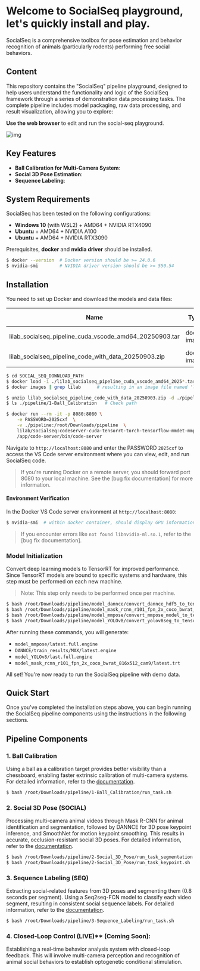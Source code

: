 # Welcome to SocialSeq playground, let's quickly install and play.
SocialSeq is a comprehensive toolbox for pose estimation and behavior recognition of animals (particularly rodents) performing free social behaviors.

## Content
This repository contains the "SocialSeq" pipeline playground, designed to help users understand the functionality and logic of the SocialSeq framework through a series of demonstration data processing tasks. The complete pipeline includes model packaging, raw data processing, and result visualization, allowing you to explore:

**Use the web browser** to edit and run the social-seq playground.

![img](../../../assets/images/web-gui.jpg)

## Key Features

- **Ball Calibration for Multi-Camera System**: 
- **Social 3D Pose Estimation**: 
- **Sequence Labeling**: 


## System Requirements

SocialSeq has been tested on the following configurations:

- **Windows 10** (with WSL2) + AMD64 + NVIDIA RTX4090
- **Ubuntu** + AMD64 + NVIDIA A100
- **Ubuntu** + AMD64 + NVIDIA RTX3090

Prerequisites, **docker** and **nvidia driver** should be installed.
```bash
$ docker --version  # Docker version should be >= 24.0.6
$ nvidia-smi        # NVIDIA driver version should be >= 550.54
```

## Installation

You need to set up Docker and download the models and data files:

| Name | Type | Download link |
| --- | --- | ---|
| lilab_socialseq_pipeline_cuda_vscode_amd64_20250903.tar | docker image | 百度云(准备中) |
| lilab_socialseq_pipeline_code_with_data_20250903.zip | docker image | 百度云(准备中) |

```bash
$ cd SOCIAL_SEQ_DOWNLOAD_PATH
$ docker load -i ./lilab_socialseq_pipeline_cuda_vscode_amd64_2025*.tar
$ docker images | grep lilab      # resulting in an image file named 'lilab*'

$ unzip lilab_socialseq_pipeline_code_with_data_20250903.zip -d ./pipeline  # Unzip file
$ ls ./pipeline/1-Ball_Calibration   # Check path

$ docker run --rm -it -p 8080:8080 \
    -e PASSWORD=2025cxf  \
    -v ./pipeline:/root/Downloads/pipeline  \
    lilab/socialseq:codeserver-cuda-tensorrt-torch-tensorflow-mmdet-mmpose-dannce-yolo-20250903 \
    /app/code-server/bin/code-server
```

Navigate to `http://localhost:8080` and enter the PASSWORD `2025cxf` to access the VS Code server environment where you can view, edit, and run SocialSeq code.

> If you're running Docker on a remote server, you should forward port 8080 to your local machine. See the [bug fix documentation] for more information.

#### Environment Verification

In the Docker VS Code server environment at `http://localhost:8080`:

```bash
$ nvidia-smi  # within docker container, should display GPU information
```

> If you encounter errors like `not found libnvidia-ml.so.1`, refer to the [bug fix documentation].

### Model Initialization

Convert deep learning models to TensorRT for improved performance. Since TensorRT models are bound to specific systems and hardware, this step must be performed on each new machine.

> Note: This step only needs to be performed once per machine.

```bash
$ bash /root/Downloads/pipeline/model_dannce/convert_dannce_hdf5_to_tensorrt.sh
$ bash /root/Downloads/pipeline/model_mask_rcnn_r101_fpn_2x_coco_bwrat_816x512_cam9/convert_mmdet_model_to_tensorrt.sh
$ bash /root/Downloads/pipeline/model_mmpose/convert_mmpose_model_to_tensorrt.sh
$ bash /root/Downloads/pipeline/model_YOLOv8/convert_yolov8seg_to_tensorrt.sh
```

After running these commands, you will generate:

- `model_mmpose/latest.full.engine`
- `DANNCE/train_results/MAX/latest.engine`
- `model_YOLOv8/last.full.engine`
- `model_mask_rcnn_r101_fpn_2x_coco_bwrat_816x512_cam9/latest.trt`

All set! You're now ready to run the SocialSeq pipeline with demo data.

## Quick Start

Once you've completed the installation steps above, you can begin running the SocialSeq pipeline components using the instructions in the following sections.

## Pipeline Components

### 1. Ball Calibration
Using a ball as a calibration target provides better visibility than a chessboard, enabling faster extrinsic calibration of multi-camera systems. For detailed information, refer to the [documentation](../../%E5%B0%8F%E7%90%83%E7%9F%AB%E6%AD%A3/application/).


```bash
$ bash /root/Downloads/pipeline/1-Ball_Calibration/run_task.sh
```


### 2. Social 3D Pose (SOCIAL)
Processing multi-camera animal videos through Mask R-CNN for animal identification and segmentation, followed by DANNCE for 3D pose keypoint inference, and SmoothNet for motion keypoint smoothing. This results in accurate, occlusion-resistant social 3D poses. For detailed information, refer to the [documentation](../../%E5%B0%8F%E7%90%83%E7%9F%AB%E6%AD%A3/application/).


```bash
$ bash /root/Downloads/pipeline/2-Social_3D_Pose/run_task_segmentation.sh   # Mask R-CNN for ID segmentation
$ bash /root/Downloads/pipeline/2-Social_3D_Pose/run_task_keypoint.sh       # DANNCE and SmoothNet for 3D pose reconstruction
```


### 3. Sequence Labeling (SEQ)
Extracting social-related features from 3D poses and segmenting them (0.8 seconds per segment). Using a Seq2seq-FCN model to classify each video segment, resulting in consistent social sequence labels. For detailed information, refer to the [documentation](../../%E7%A4%BE%E4%BA%A4%E5%BA%8F%E5%88%97%E6%A0%87%E7%AD%BE/application/).

```bash
$ bash /root/Downloads/pipeline/3-Sequence_Labeling/run_task.sh
```

### 4. Closed-Loop Control (LIVE)** (Coming Soon): 
Establishing a real-time behavior analysis system with closed-loop feedback. This will involve multi-camera perception and recognition of animal social behaviors to establish optogenetic conditional stimulation.
